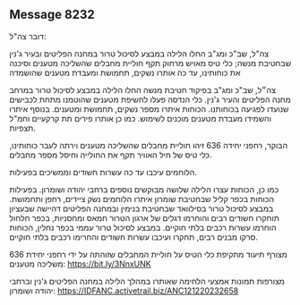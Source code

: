 ## Message 8232

דובר צה"ל:

צה"ל, שב"כ ומג"ב החלו הלילה במבצע לסיכול טרור במחנה הפליטים ובעיר ג'נין שבחטיבת מנשה; כלי טיס מאויש מרחוק תקף חוליית מחבלים שהשליכה מטענים וסיכנה את כוחותינו, עד כה אותרו נשקים, תחמושת ומעבדת מטענים שהושמדה

צה״ל, שב"כ ומג"ב בפיקוד חטיבת מנשה החלו הלילה במבצע לסיכול טרור במרחב מחנה הפליטים והעיר ג'נין. כלי הנדסה פעלו לחשיפת מטענים שהוטמנו מתחת לכבישים שנועדו לפגיעה בכוחותנו. הכוחות איתרו מספר נשקים, תחמושת ומטענים. בנוסף איתרו והשמידו מעבדת מטענים מוכנים לשימוש. כמו כן אותרו פירים תת קרקעיים וחמ"ל תצפיות. 

הבוקר, רחפני יחידה 636 זיהו חוליית מחבלים שהשליכה מטענים וירתה לעבר כוחותינו, כלי טיס של חיל האוויר תקף את החולייה וחיסל מספר מחבלים.

הלוחמים עיכבו עד כה עשרות חשודים וממשיכים בפעילות.

כמו כן, הכוחות עצרו הלילה שלושה מבוקשים נוספים ברחבי יהודה ושומרון. בפעילות הכוחות בכפר קליל שבחטיבת שומרון איתרו הלוחמים נשק ציידים, רחפן ותחמושת. 
במבצע לסיכול טרור בסילוואד שבחטיבת בנימין ובמחנה הפליטים דהיישה שבעציון תוחקרו חשודים רבים והוחרמו דגלים של ארגון הטרור חמאס ומחסניות, בכפר חלחול הוחרמו עשרות רכבים בלתי חוקיים. 
במבצע לסיכול טרור עממי בכפר נחלין, הכוחות סרקו מבנים רבים, תחקרו ועיכבו עשרות חשודים והחרימו רכבים בלתי חוקיים. 

מצורף תיעוד מתקיפת כלי הטיס על חוליית המחבלים שזוהתה על ידי רחפני יחידת 636 משליכה מטענים: https://bit.ly/3NnxUNK

מצורפות תמונות אמצעי הלחימה שאותרו במהלך הלילה במחנה הפליטים ג'נין וברחבי יהודה ושומרון: https://IDFANC.activetrail.biz/ANC121220232658

